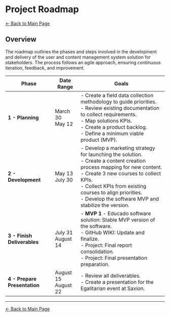 # Project Roadmap

[← Back to Main Page](../index.md)

## Overview

The roadmap outlines the phases and steps involved in the development and delivery of the user and content management system solution for stakeholders. The process follows an agile approach, ensuring continuous iteration, feedback, and improvement.

| **Phase**                    | **Date Range**           | **Goals**                                                                                                                                                                                                                                                                                           |
|------------------------------|--------------------------|-----------------------------------------------------------------------------------------------------------------------------------------------------------------------------------------------------------------------------------------------------------------------------------------------------|
| **1 - Planning**             | March 30 <br> May 12     | - Create a field data collection methodology to guide priorities. <br> - Review existing documentation to collect requirements. <br> - Map solutions KPIs. <br> - Create a product backlog. <br> - Define a minimum viable product (MVP).                                                           |
| **2 - Development**          | May 13 <br> July 30      | - Develop a marketing strategy for launching the solution. <br> - Create a content creation process mapping for new content. <br> - Create 3 new courses to collect KPIs. <br> - Collect KPIs from existing courses to align priorities. <br> - Develop the software MVP and stabilize the version. |
| **3 - Finish Deliverables**  | July 31 <br> August 14   | - **MVP 1** - Educado software solution: Stable MVP version of the software. <br> - GitHub WIKI: Update and finalize. <br> - Project: Final report consolidation. <br> - Project: Final presentation preparation.                                                                                   |
| **4 - Prepare Presentation** | August 15 <br> August 22 | - Review all deliverables. <br> - Create a presentation for the Egalitarian event at Saxion.                                                                                                                                  

---

[← Back to Main Page](../index.md)
